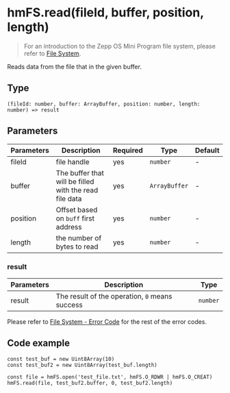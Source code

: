 
# hmFS.read(fileId, buffer, position, length)

> For an introduction to the Zepp OS Mini Program file system, please refer to [File System](/docs/1.0/guides/framework/device/fs/).

Reads data from the file that in the given buffer.

## Type[​](/docs/1.0/reference/device-app-api/hmFS/read/#type "Direct link to Type")

```
(fileId: number, buffer: ArrayBuffer, position: number, length: number) => result  

```
## Parameters[​](/docs/1.0/reference/device-app-api/hmFS/read/#parameters "Direct link to Parameters")

| Parameters | Description | Required | Type | Default |
| --- | --- | --- | --- | --- |
| fileId | file handle | yes | `number` | - |
| buffer | The buffer that will be filled with the read file data | yes | `ArrayBuffer` | - |
| position | Offset based on `buff` first address | yes | `number` | - |
| length | the number of bytes to read | yes | `number` | - |

### result[​](/docs/1.0/reference/device-app-api/hmFS/read/#result "Direct link to result")

| Parameters | Description | Type |
| --- | --- | --- |
| result | The result of the operation, `0` means success | `number` |

Please refer to [File System - Error Code](/docs/1.0/guides/framework/device/fs/#error-code) for the rest of the error codes.

## Code example[​](/docs/1.0/reference/device-app-api/hmFS/read/#code-example "Direct link to Code example")

```
const test_buf = new Uint8Array(10)  
const test_buf2 = new Uint8Array(test_buf.length)  
  
const file = hmFS.open('test_file.txt', hmFS.O_RDWR | hmFS.O_CREAT)  
hmFS.read(file, test_buf2.buffer, 0, test_buf2.length)  

```
